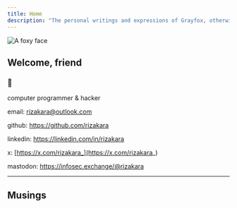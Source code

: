 ```yaml
---
title: Home
description: "The personal writings and expressions of Grayfox, otherwise known as you too and everyone else. It is a loving and silly place."
---
```

<img
  id="foxy"
  src="/images/fox.png"
  alt="A foxy face">

## Welcome, friend

### 🦊

computer programmer & hacker

email: rizakara@outlook.com 

github: https://github.com/rizakara

linkedin: https://linkedin.com/in/rizakara

x: [https://x.com/rizakara_](https://x.com/rizakara_)

mastodon: https://infosec.exchange/@rizakara





---

## Musings